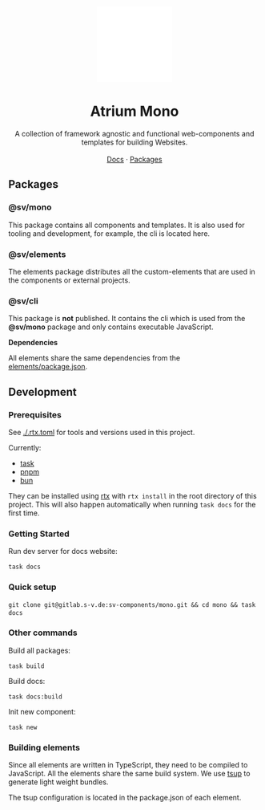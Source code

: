 <p align="center">
  <p align="center">
   <img width="150" height="150" src="docs/src/assets/atrium.png" alt="Logo">
  </p>
	<h1 align="center"><b>Atrium Mono</b></h1>
	<p align="center">
    A collection of framework agnostic and functional web-components and templates for building Websites.
    <br />
    <br />
    <a href="https://sv.pages.s-v.de/sv-frontend-library/mono/">Docs</a> ·
    <a href="https://gitlab.s-v.de/sv/sv-frontend-library/mono/-/packages">Packages</a>
    <br />
  </p>
</p>

## Packages

### @sv/mono

This package contains all components and templates. It is also used for tooling and development, for example, the cli is located here.

### @sv/elements

The elements package distributes all the custom-elements that are used in the components or external projects.

### @sv/cli

This package is **not** published. It contains the cli which is used from the **@sv/mono** package and only contains executable JavaScript.

**Dependencies**

All elements share the same dependencies from the [elements/package.json](elements/package.json).

## Development

### Prerequisites

See [./.rtx.toml](./.rtx.toml) for tools and versions used in this project.

Currently:

- [task](https://taskfile.dev/)
- [pnpm](https://pnpm.io/)
- [bun](https://bun.sh/)

They can be installed using [rtx](https://github.com/jdxcode/rtx) with `rtx install` in the root directory of this project.
This will also happen automatically when running `task docs` for the first time.

### Getting Started

Run dev server for docs website:

```shell
task docs
```

### Quick setup

```
git clone git@gitlab.s-v.de:sv-components/mono.git && cd mono && task docs
```

### Other commands

Build all packages:

```shell
task build
```

Build docs:

```shell
task docs:build
```

Init new component:

```shell
task new
```

### Building elements

Since all elements are written in TypeScript, they need to be compiled to JavaScript.
All the elements share the same build system. We use [tsup](https://tsup.egoist.dev/) to generate light weight bundles.

The tsup configuration is located in the package.json of each element.
